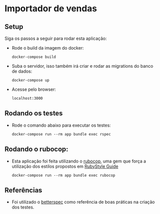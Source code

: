 
# Importador de vendas

## Setup

Siga os passos a seguir para rodar esta aplicação:

- Rode o build da imagem do docker:

    `docker-compose build`

- Suba o servidor, isso também irá criar e rodar as migrations do banco de dados:

    `docker-compose up`

- Acesse pelo browser:

    `localhost:3000`
    
## Rodando os testes

- Rode o comando abaixo para executar os testes:

    `docker-compose run --rm app bundle exec rspec`

## Rodando o rubocop:

- Esta aplicação foi feita utilizando o [rubocop](https://github.com/rubocop-hq/rubocop), uma gem que força a utilização dos estilos propostos em [RubyStyle Guide](https://rubystyle.guide/)
    
    `docker-compose run --rm app bundle exec rubocop`
    
## Referências

- Foi utilizado o [betterspec](https://www.betterspecs.org/) como referência de boas práticas na criação dos testes.